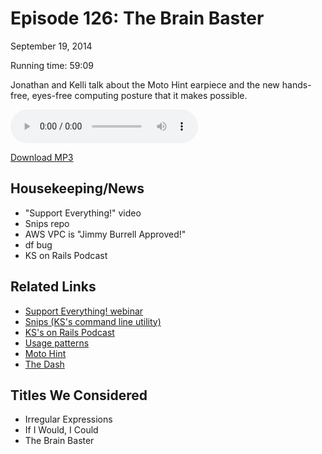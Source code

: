 Episode 126: The Brain Baster
====
September 19, 2014

Running time: 59:09

Jonathan and Kelli talk about the Moto Hint earpiece and the new hands-free, eyes-free computing posture that it makes possible.

<audio preload="auto" controls>
    <source src="https://s3.amazonaws.com/nitch/Episode_126_The_Brain_Baster.mp3" type="audio/mpeg" />
    <source src="https://s3.amazonaws.com/nitch/Episode_126_The_Brain_Baster.ogg" type="audio/ogg" />
    Your browser does not support HTML5 audio. Please download the episode using the link below.
</audio>

[Download MP3](https://s3.amazonaws.com/nitch/Episode_126_The_Brain_Baster.mp3 "Episode 126: The Brain Baster")

## Housekeeping/News

* "Support Everything!" video
* Snips repo
* AWS VPC is "Jimmy Burrell Approved!"
* df bug
* KS on Rails Podcast

## Related Links

* [Support Everything! webinar](http://www.oreilly.com/pub/e/3182)
* [Snips (KS's command line utility)](https://github.com/kellishaver/Snips)
* [KS's on Rails Podcast](http://5by5.tv/rubyonrails/167)
* [Usage patterns](http://communities-dominate.blogs.com/.a/6a00e0097e337c883301a73e12b9a1970d-pi)
* [Moto Hint](http://www.motorola.com/us/accessories-bluetooth-headsets/Moto-Hint/moto-hint-pdp.html)
* [The Dash](https://www.kickstarter.com/projects/hellobragi/the-dash-wireless-smart-in-ear-headphones)

## Titles We Considered

* Irregular Expressions
* If I Would, I Could
* The Brain Baster